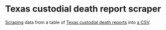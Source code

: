 # Texas custodial death report scraper
[Scraping](scrape.py) data from a table of [Texas custodial death reports](https://oag.my.site.com/cdr/cdrreportdeaths) into [a CSV](tx-custodial-deaths.csv).
